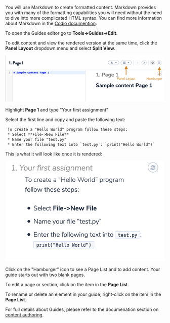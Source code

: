You will use Markdown to create formatted content. Markdown provides you with many of the formatting capabilities you will need without the need to dive into more complicated HTML syntax. You can find more information about Markdown in the [Codio documention](https://codio.com/docs/content/authoring/page-edit/edit/).

To open the Guides editor go to **Tools->Guides->Edit**.

To edit content and view the rendered version at the same time, click the **Panel Layout** dropdown menu and select **Split View**.


![](.guides/img/create-a-guide.png)


Highlight **Page 1** and type "Your first assignment"

Select the first line and copy and paste the following text:

```
 To create a "Hello World" program follow these steps:
 * Select **File->New File**
 * Name your file "test.py"
 * Enter the following text into `test.py`: `print("Hello World")`
```


This is what it will look like once it is rendered:

![](.guides/img/rendered-assignment.png)

Click on the "Hamburger" icon to see a Page List and to add content. Your guide starts out with two blank pages. 


To edit a page or section, click on the item in the **Page List**.

To rename or delete an element in your guide, right-click on the item in the **Page List**.


For full details about Guides, please refer to the documenation section on [content authoring](https://codio.com/docs/content/authoring/).

